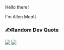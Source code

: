 

Hello there! 

I'm Allen MeoU
### ✍️Random Dev Quote
![](https://quotes-github-readme.vercel.app/api?type=horizontal&theme=radical)
<img src="https://komarev.com/ghpvc/?username=allen-meou&color=blue">

